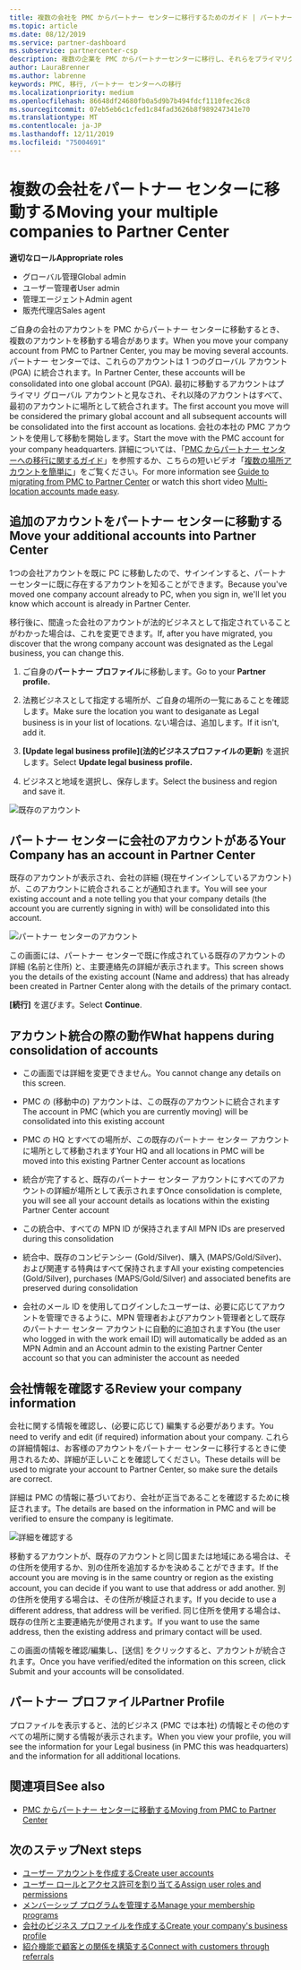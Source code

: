 ```yaml
---
title: 複数の会社を PMC からパートナー センターに移行するためのガイド | パートナー センター
ms.topic: article
ms.date: 08/12/2019
ms.service: partner-dashboard
ms.subservice: partnercenter-csp
description: 複数の企業を PMC からパートナーセンターに移行し、それらをプライマリグローバルアカウントに統合する場合の注意事項。
author: LauraBrenner
ms.author: labrenne
keywords: PMC, 移行, パートナー センターへの移行
ms.localizationpriority: medium
ms.openlocfilehash: 86648df24680fb0a5d9b7b494fdcf1110fec26c8
ms.sourcegitcommit: 07eb5eb6c1cfed1c84fad3626b8f989247341e70
ms.translationtype: MT
ms.contentlocale: ja-JP
ms.lasthandoff: 12/11/2019
ms.locfileid: "75004691"
---
```

# <a name="moving-your-multiple-companies-to-partner-center"></a><span data-ttu-id="86577-104">複数の会社をパートナー センターに移動する</span><span class="sxs-lookup"><span data-stu-id="86577-104">Moving your multiple companies to Partner Center</span></span>

<span data-ttu-id="86577-105">**適切なロール**</span><span class="sxs-lookup"><span data-stu-id="86577-105">**Appropriate roles**</span></span>
-   <span data-ttu-id="86577-106">グローバル管理</span><span class="sxs-lookup"><span data-stu-id="86577-106">Global admin</span></span>
-   <span data-ttu-id="86577-107">ユーザー管理者</span><span class="sxs-lookup"><span data-stu-id="86577-107">User admin</span></span>
-   <span data-ttu-id="86577-108">管理エージェント</span><span class="sxs-lookup"><span data-stu-id="86577-108">Admin agent</span></span>
-   <span data-ttu-id="86577-109">販売代理店</span><span class="sxs-lookup"><span data-stu-id="86577-109">Sales agent</span></span>

<span data-ttu-id="86577-110">ご自身の会社のアカウントを PMC からパートナー センターに移動するとき、複数のアカウントを移動する場合があります。</span><span class="sxs-lookup"><span data-stu-id="86577-110">When you move your company account from PMC to Partner Center, you may be moving several accounts.</span></span> <span data-ttu-id="86577-111">パートナー センターでは、これらのアカウントは 1 つのグローバル アカウント (PGA) に統合されます。</span><span class="sxs-lookup"><span data-stu-id="86577-111">In Partner Center, these accounts will be consolidated into one global account (PGA).</span></span> <span data-ttu-id="86577-112">最初に移動するアカウントはプライマリ グローバル アカウントと見なされ、それ以降のアカウントはすべて、最初のアカウントに場所として統合されます。</span><span class="sxs-lookup"><span data-stu-id="86577-112">The first account you move will be considered the primary global account and all subsequent accounts will be consolidated into the first account as locations.</span></span> <span data-ttu-id="86577-113">会社の本社の PMC アカウントを使用して移動を開始します。</span><span class="sxs-lookup"><span data-stu-id="86577-113">Start the move with the PMC account for your company headquarters.</span></span> <span data-ttu-id="86577-114">詳細については、「[PMC からパートナー センターへの移行に関するガイド](guide-to-migration.md)」を参照するか、こちらの短いビデオ「[複数の場所アカウントを簡単に](https://vimeo.com/290335248)」をご覧ください。</span><span class="sxs-lookup"><span data-stu-id="86577-114">For more information see [Guide to migrating from PMC to Partner Center](guide-to-migration.md) or watch this short video [Multi-location accounts made easy](https://vimeo.com/290335248).</span></span>

## <a name="move-your-additional-accounts-into-partner-center"></a><span data-ttu-id="86577-115">追加のアカウントをパートナー センターに移動する</span><span class="sxs-lookup"><span data-stu-id="86577-115">Move your additional accounts into Partner Center</span></span> 

<span data-ttu-id="86577-116">1つの会社アカウントを既に PC に移動したので、サインインすると、パートナーセンターに既に存在するアカウントを知ることができます。</span><span class="sxs-lookup"><span data-stu-id="86577-116">Because you've moved one company account already to PC, when you sign in, we'll let you know which account is already in Partner Center.</span></span> 


<span data-ttu-id="86577-117">移行後に、間違った会社のアカウントが法的ビジネスとして指定されていることがわかった場合は、これを変更できます。</span><span class="sxs-lookup"><span data-stu-id="86577-117">If, after you have migrated, you discover that the wrong company account was designated as the Legal business, you can change this.</span></span>

1. <span data-ttu-id="86577-118">ご自身の**パートナー プロファイル**に移動します。</span><span class="sxs-lookup"><span data-stu-id="86577-118">Go to your **Partner profile.**</span></span>

2. <span data-ttu-id="86577-119">法務ビジネスとして指定する場所が、ご自身の場所の一覧にあることを確認します。</span><span class="sxs-lookup"><span data-stu-id="86577-119">Make sure the location you want to desiganate as Legal business is in your list of locations.</span></span> <span data-ttu-id="86577-120">ない場合は、追加します。</span><span class="sxs-lookup"><span data-stu-id="86577-120">If it isn't, add it.</span></span>

3. <span data-ttu-id="86577-121">**[Update legal business profile]\(法的ビジネスプロファイルの更新\)** を選択します。</span><span class="sxs-lookup"><span data-stu-id="86577-121">Select **Update legal business profile.**</span></span>

4. <span data-ttu-id="86577-122">ビジネスと地域を選択し、保存します。</span><span class="sxs-lookup"><span data-stu-id="86577-122">Select the business and region and save it.</span></span>

![既存のアカウント](images/migration/accountwithus.png)

## <a name="your-company-has-an-account-in-partner-center"></a><span data-ttu-id="86577-124">パートナー センターに会社のアカウントがある</span><span class="sxs-lookup"><span data-stu-id="86577-124">Your Company has an account in Partner Center</span></span>

<span data-ttu-id="86577-125">既存のアカウントが表示され、会社の詳細 (現在サインインしているアカウント) が、このアカウントに統合されることが通知されます。</span><span class="sxs-lookup"><span data-stu-id="86577-125">You will see your existing account and a note telling you that your company details (the account you are currently signing in with) will be consolidated into this account.</span></span>

![パートナー センターのアカウント](images/migration/existingaccount2.png)

<span data-ttu-id="86577-127">この画面には、パートナー センターで既に作成されている既存のアカウントの詳細 (名前と住所) と、主要連絡先の詳細が表示されます。</span><span class="sxs-lookup"><span data-stu-id="86577-127">This screen shows you the details of the existing account (Name and address) that has already been created in Partner Center along with the details of the primary contact.</span></span> 

<span data-ttu-id="86577-128">**[続行]** を選びます。</span><span class="sxs-lookup"><span data-stu-id="86577-128">Select **Continue**.</span></span>

## <a name="what-happens-during-consolidation-of-accounts"></a><span data-ttu-id="86577-129">アカウント統合の際の動作</span><span class="sxs-lookup"><span data-stu-id="86577-129">What happens during consolidation of accounts</span></span>

- <span data-ttu-id="86577-130">この画面では詳細を変更できません。</span><span class="sxs-lookup"><span data-stu-id="86577-130">You cannot change any details on this screen.</span></span> 

- <span data-ttu-id="86577-131">PMC の (移動中の) アカウントは、この既存のアカウントに統合されます</span><span class="sxs-lookup"><span data-stu-id="86577-131">The account in PMC (which you are currently moving) will be consolidated into this existing account</span></span> 

- <span data-ttu-id="86577-132">PMC の HQ とすべての場所が、この既存のパートナー センター アカウントに場所として移動されます</span><span class="sxs-lookup"><span data-stu-id="86577-132">Your HQ and all locations in PMC will be moved into this existing Partner Center account as locations</span></span>

- <span data-ttu-id="86577-133">統合が完了すると、既存のパートナー センター アカウントにすべてのアカウントの詳細が場所として表示されます</span><span class="sxs-lookup"><span data-stu-id="86577-133">Once consolidation is complete, you will see all your account details as locations within the existing Partner Center account</span></span> 

- <span data-ttu-id="86577-134">この統合中、すべての MPN ID が保持されます</span><span class="sxs-lookup"><span data-stu-id="86577-134">All MPN IDs are preserved during this consolidation</span></span>

- <span data-ttu-id="86577-135">統合中、既存のコンピテンシー (Gold/Silver)、購入 (MAPS/Gold/Silver)、および関連する特典はすべて保持されます</span><span class="sxs-lookup"><span data-stu-id="86577-135">All your existing competencies (Gold/Silver), purchases (MAPS/Gold/Silver) and associated benefits are preserved during consolidation</span></span>

- <span data-ttu-id="86577-136">会社のメール ID を使用してログインしたユーザーは、必要に応じてアカウントを管理できるように、MPN 管理者およびアカウント管理者として既存のパートナー センター アカウントに自動的に追加されます</span><span class="sxs-lookup"><span data-stu-id="86577-136">You (the user who logged in with the work email ID) will automatically be added as an MPN Admin and an Account admin to the existing Partner Center account so that you can administer the account as needed</span></span> 


## <a name="review-your-company-information"></a><span data-ttu-id="86577-137">会社情報を確認する</span><span class="sxs-lookup"><span data-stu-id="86577-137">Review your company information</span></span>

<span data-ttu-id="86577-138">会社に関する情報を確認し、(必要に応じて) 編集する必要があります。</span><span class="sxs-lookup"><span data-stu-id="86577-138">You need to verify and edit (if required) information about your company.</span></span> <span data-ttu-id="86577-139">これらの詳細情報は、お客様のアカウントをパートナー センターに移行するときに使用されるため、詳細が正しいことを確認してください。</span><span class="sxs-lookup"><span data-stu-id="86577-139">These details will be used to migrate your account to Partner Center, so make sure the details are correct.</span></span> 

<span data-ttu-id="86577-140">詳細は PMC の情報に基づいており、会社が正当であることを確認するために検証されます。</span><span class="sxs-lookup"><span data-stu-id="86577-140">The details are based on the information in PMC and will be verified to ensure the company is legitimate.</span></span> 

![詳細を確認する](images/migration/review.png)

<span data-ttu-id="86577-142">移動するアカウントが、既存のアカウントと同じ国または地域にある場合は、その住所を使用するか、別の住所を追加するかを決めることができます。</span><span class="sxs-lookup"><span data-stu-id="86577-142">If the account you are moving is in the same country or region as the existing account, you can decide if you want to use that address or add another.</span></span> <span data-ttu-id="86577-143">別の住所を使用する場合は、その住所が検証されます。</span><span class="sxs-lookup"><span data-stu-id="86577-143">If you decide to use a different address, that address will be verified.</span></span> <span data-ttu-id="86577-144">同じ住所を使用する場合は、既存の住所と主要連絡先が使用されます。</span><span class="sxs-lookup"><span data-stu-id="86577-144">If you want to use the same address, then the existing address and primary contact will be used.</span></span>

<span data-ttu-id="86577-145">この画面の情報を確認/編集し、[送信] をクリックすると、アカウントが統合されます。</span><span class="sxs-lookup"><span data-stu-id="86577-145">Once you have verified/edited the information on this screen, click Submit and your accounts will be consolidated.</span></span>

## <a name="partner-profile"></a><span data-ttu-id="86577-146">パートナー プロファイル</span><span class="sxs-lookup"><span data-stu-id="86577-146">Partner Profile</span></span>

<span data-ttu-id="86577-147">プロファイルを表示すると、法的ビジネス (PMC では本社) の情報とその他のすべての場所に関する情報が表示されます。</span><span class="sxs-lookup"><span data-stu-id="86577-147">When you view your profile, you will see the information for your Legal business (in PMC this was headquarters) and the information for all additional locations.</span></span>

## <a name="see-also"></a><span data-ttu-id="86577-148">関連項目</span><span class="sxs-lookup"><span data-stu-id="86577-148">See also</span></span>

- [<span data-ttu-id="86577-149">PMC からパートナー センターに移動する</span><span class="sxs-lookup"><span data-stu-id="86577-149">Moving from PMC to Partner Center</span></span>](move-pmc-pc-map.md)

## <a name="next-steps"></a><span data-ttu-id="86577-150">次のステップ</span><span class="sxs-lookup"><span data-stu-id="86577-150">Next steps</span></span>

- [<span data-ttu-id="86577-151">ユーザー アカウントを作成する</span><span class="sxs-lookup"><span data-stu-id="86577-151">Create user accounts </span></span>](create-user-accounts-and-set-permissions.md)
- [<span data-ttu-id="86577-152">ユーザー ロールとアクセス許可を割り当てる</span><span class="sxs-lookup"><span data-stu-id="86577-152">Assign user roles and permissions</span></span>](permissions-overview.md)
- [<span data-ttu-id="86577-153">メンバーシップ プログラムを管理する</span><span class="sxs-lookup"><span data-stu-id="86577-153">Manage your membership programs</span></span>](renew-mpn-offers.md)
- [<span data-ttu-id="86577-154">会社のビジネス プロファイルを作成する</span><span class="sxs-lookup"><span data-stu-id="86577-154">Create your company's business profile</span></span>](create-a-marketing-profile.md)
- [<span data-ttu-id="86577-155">紹介機能で顧客との関係を構築する</span><span class="sxs-lookup"><span data-stu-id="86577-155">Connect with customers through referrals</span></span>](responding-to-referrals.md)
